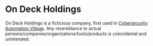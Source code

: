 # On Deck Holdings
On Deck Holdings 
is a ficticious company, first used in
[Cybersecurity Automation Village](https://github.com/opencybersecurityalliance/casp/blob/main/Plugfests/2024-03-NorthernVirginia/Results/Presentations/UseCases.pdf).
Any resemblance to actual persons/companies/organizations/tools/products
is coincidental and unintended.

